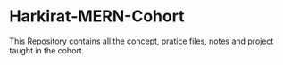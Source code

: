 # Harkirat-MERN-Cohort
This Repository contains all the concept, pratice files, notes and project taught in the cohort.
